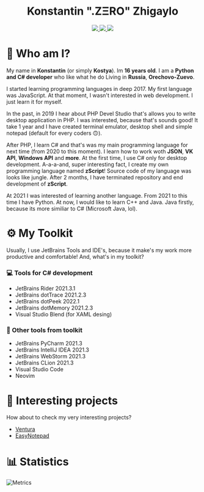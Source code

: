 <p align=center>
    <h1 align=center>Konstantin ".ZΞRO" Zhigaylo</h1>
    
</p>

<div id="badges" align=center>
    <a href="https://gitlab.com/kostya-zero">
        <img src="https://img.shields.io/badge/GitLab-yellow?logo=gitlab&style=for-the-badge"/>
    </a>
    <a href="https://vk.com/kostya_zer0">
        <img src="https://img.shields.io/badge/VKontakte-blue?logo=vk&style=for-the-badge"/>
    </a>
    <a href="https://t.me/kostya_zer0">
        <img src="https://img.shields.io/badge/Telegram-blue?logo=telegram&style=for-the-badge"/>
    </a>
 </div>

# 👋 Who am I?
My name in **Konstantin** (or simply **Kostya**). Im **16 years old**. I am a **Python and C# developer** who like what he do Living in **Russia**, **Orechovo-Zuevo**.

I started learning programming languages in deep 2017. My first language was JavaScript.
At that moment, I wasn't interested in web development. I just learn it for myself.

In the past, in 2019 I hear about PHP Devel Studio that's allows you to write desktop application in PHP.
I was interested, because that's sounds good! It take 1 year and I have created terminal emulator, desktop shell and simple notepad (default for every coders 🙃).

After PHP, I learn C# and that's was my main programming language for next time (from 2020 to this moment).
I learn how to work woth **JSON**, **VK API**, **Windows API** and **more**. 
At the first time, I use C# only for desktop development. 
A-a-a-and, super interesting fact, I create my own programming language named **zScript**!
Source code of my language was looks like jungle.
After 2 months, I have terminated repository and end development of **zScript**.

At 2021 I was interested of learning another language. 
From 2021 to this time I have Python.
At now, I would like to learn C++ and Java. 
Java firstly, because its more similiar to C# (Microsoft Java, lol).

# ⚙️ My Toolkit
Usually, I use JetBrains Tools and IDE's, because it make's my work more productive and comfortable!
And, what's in my toolkit?

### 💻 Tools for C# development
- JetBrains Rider 2021.3.1
- JetBrains dotTrace 2021.2.3
- JetBrains dotPeek 2022.1
- JetBrains dotMemory 2021.2.3
- Visual Studio Blend (for XAML desing)
 
### 📝 Other tools from toolkit
- JetBrains PyCharm 2021.3
- JetBrains IntelliJ IDEA 2021.3
- JetBrains WebStorm 2021.3
- JetBrains CLion 2021.3
- Visual Studio Code
- Neovim

# 💼 Interesting projects
How about to check my very interesting projects?
- [Ventura](https://github.com/kostya-zero/Ventura)
- [EasyNotepad](https://github.com/kostya-zero/EasyNotepad)

# 📊 Statistics
![Metrics](https://metrics.lecoq.io/kostya-zero?template=classic&base.metadata=0&languages=1&base.indepth=false&languages.limit=8&languages.threshold=0%25&languages.other=false&languages.colors=github&languages.sections=most-used&languages.indepth=false&languages.analysis.timeout=15&languages.categories=markup%2C%20programming&languages.recent.categories=markup%2C%20programming&languages.recent.load=300&languages.recent.days=14&config.timezone=Europe%2FMoscow)
